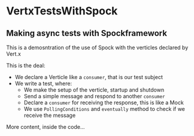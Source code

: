 # VertxTestsWithSpock

## Making async tests with Spockframework

This is a demosntration of the use of Spock with the verticles declared by Vert.x

This is the deal:

- We declare a Verticle like a `consumer`, that is our test subject
- We write a test, where:
    - We make the setup of the verticle, startup and shutdown
    - Send a simple message and respond to another `consumer`
    - Declare a `consumer` for receiving the response, this is like a Mock
    - We use `PollingConditions` and `eventually` method to check if we receive the message
    
 More content, inside the code...
